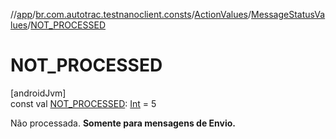 //[app](../../../../index.md)/[br.com.autotrac.testnanoclient.consts](../../index.md)/[ActionValues](../index.md)/[MessageStatusValues](index.md)/[NOT_PROCESSED](-n-o-t_-p-r-o-c-e-s-s-e-d.md)

# NOT_PROCESSED

[androidJvm]\
const val [NOT_PROCESSED](-n-o-t_-p-r-o-c-e-s-s-e-d.md): [Int](https://kotlinlang.org/api/latest/jvm/stdlib/kotlin/-int/index.html) = 5

Não processada. **Somente para mensagens de Envio.**
